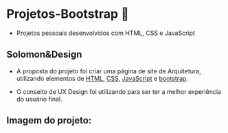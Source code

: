 # Projetos-Bootstrap 📝

- Projetos pessoais desenvolvidos com HTML, CSS e JavaScript

## Solomon&Design
- A proposta do projeto foi criar uma página de site de Arquitetura, utilizando elementos de [HTML](https://developer.mozilla.org/pt-BR/docs/Web/HTML), [CSS](https://developer.mozilla.org/pt-BR/docs/Web/CSS), [JavaScript](https://developer.mozilla.org/pt-BR/docs/Web/JavaScript) e [bootstrap](https://getbootstrap.com/).

- O conseito de UX Design foi utilizando para ser ter a melhor experiência do usuário final.

## Imagem do projeto: 
